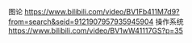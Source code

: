 图论
https://www.bilibili.com/video/BV1Fb411M7d9?from=search&seid=9121907957935945904
操作系统
https://www.bilibili.com/video/BV1wW41117GS?p=35